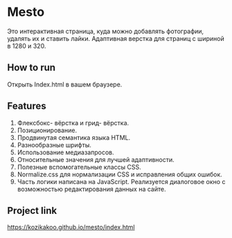 # Mesto

Это интерактивная страница, куда можно добавлять фотографии, удалять их и ставить лайки. Адаптивная верстка для страниц с шириной в 1280 и 320.

## How to run 
Открыть Index.html в вашем браузере.

## Features
1. Флексбокс- вёрстка и грид- вёрстка.
2. Позиционирование.
3. Продвинутая семантика языка HTML.
4. Разнообразные шрифты.
5. Использование медиазапросов.
6. Относительные значения для лучшей адаптивности. 
7. Полезные вспомогательные классы CSS.
8. Normalize.css для нормализации CSS и исправления общих ошибок.
9. Часть логики написана на JavaScript. Реализуется диалоговое окно с возможностью редактирования данных на сайте.

## Project link
 https://kozikakoo.github.io/mesto/index.html
